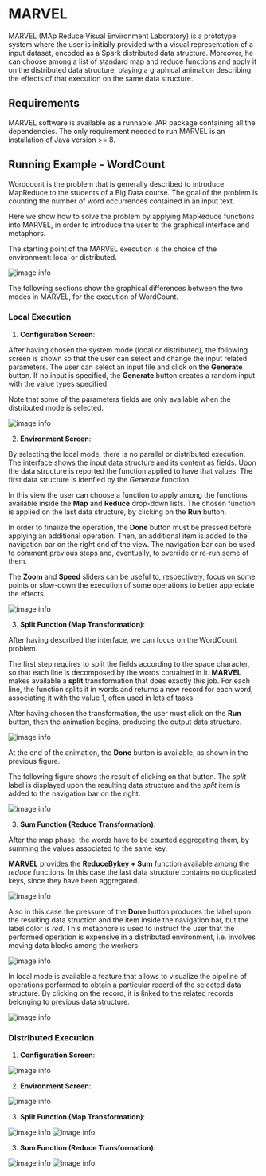 # MARVEL

MARVEL (MAp Reduce Visual Environment Laboratory) is a prototype system where the user 
is initially provided with a visual representation of a input dataset, encoded as a 
Spark distributed data structure. Moreover, he can choose among a list of standard map and 
reduce functions and apply it on the distributed data structure, playing a graphical animation 
describing the effects of that execution on the same data structure.

## Requirements

MARVEL software is available as a runnable JAR package containing all the dependencies. 
The only requirement needed to run MARVEL is an installation of Java version >= 8.

## Running Example - WordCount

Wordcount is the problem that is generally described to introduce MapReduce to the students 
of a Big Data course. The goal of the problem is counting the number of word occurrences 
contained in an input text. 

Here we show how to solve the problem by applying MapReduce functions into MARVEL, in order to 
introduce the user to the graphical interface and metaphors.

The starting point of the MARVEL execution is the choice of the environment: local or distributed.

![image info](./screens/00_start.png)

The following sections show the graphical differences between the two modes 
in MARVEL, for the execution of WordCount.

### Local Execution

1. **Configuration Screen**:

After having chosen the system mode (local or distributed), the following screen 
is shown so that the user can select and change the input related parameters. The user
can select an input file and click on the **Generate** button. If no input is specified,
the **Generate** button creates a random input with the value types specified. 

Note that some of the parameters fields are only available when the distributed mode
is selected.

![image info](./screens/01_local_config.png)

2. **Environment Screen**:

By selecting the local mode, there is no parallel or distributed execution.
The interface shows the input data structure and its content as fields. Upon the
data structure is reported the function applied to have that values. The first data 
structure is idenfied by the *Generate* function.

In this view the user can choose a function to apply among the functions available 
inside the **Map** and **Reduce** drop-down lists. The chosen function is applied 
on the last data structure, by clicking on the **Run** button.

In order to finalize the operation, the **Done** button must be pressed before 
applying an additional operation. Then, an additional item is added to the navigation
bar on the right end of the view. The navigation bar can be used to comment previous 
steps and, eventually, to override or re-run some of them.

The **Zoom** and **Speed** sliders can be useful to, respectively, focus on some points
or slow-down the execution of some operations to better appreciate the effects.

![image info](./screens/02_local_start.png)

3. **Split Function (Map Transformation)**:

After having described the interface, we can focus on the WordCount problem.

The first step requires to split the fields according to the space character, so that
each line is decomposed by the words contained in it. **MARVEL** makes available a 
**split** transformation that does exactly this job. For each line, the function 
splits it in words and returns a new record for each word, associating it with the 
value 1, often used in lots of tasks.

After having chosen the transformation, the user must click on the **Run** button, then
the animation begins, producing the output data structure.

![image info](./screens/03_local_split.png)

At the end of the animation, the **Done** button is available, as shown in the 
previous figure.

The following figure shows the result of clicking on that button. The *split* label is 
displayed upon the resulting data structure and the *split* item is added to the 
navigation bar on the right.

![image info](./screens/04_local_split_done.png)

3. **Sum Function (Reduce Transformation)**:

After the map phase, the words have to be counted aggregating them, by summing the
values associated to the same key.

**MARVEL** provides the **ReduceBykey + Sum** function available among the 
*reduce* functions. In this case the last data structure contains no duplicated keys,
since they have been aggregated.

![image info](./screens/05_local_reduce_sum.png)

Also in this case the pressure of the **Done** button produces the label upon the 
resulting data struction and the item inside the navigation bar, but the label
color is *red*. This metaphore is used to instruct the user that the performed operation
is expensive in a distributed environment, i.e. involves moving data blocks among the
workers.

![image info](./screens/06_local_reduce_sum_done.png)

In local mode is available a feature that allows to visualize the pipeline of operations
performed to obtain a particular record of the selected data structure. By clicking on 
the record, it is linked to the related records belonging to previous data structure.

![image info](./screens/07_local_reduce_sum_line.png)

### Distributed Execution

1. **Configuration Screen**:

![image info](./screens/01_distr_config.png)

2. **Environment Screen**:

![image info](./screens/02_distr_start.png)

3. **Split Function (Map Transformation)**:

![image info](./screens/03_distr_split.png)
![image info](./screens/04_distr_split_done.png)

3. **Sum Function (Reduce Transformation)**:

![image info](./screens/05_distr_reduce_sum.png)
![image info](./screens/06_distr_reduce_sum_done.png)